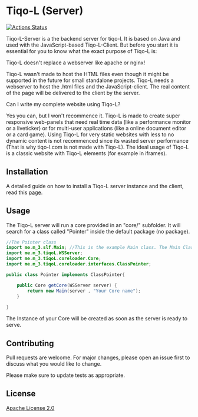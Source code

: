 # Tiqo-L (Server)
[![Actions Status](https://github.com/MeLays/Tiqo-L-Server/workflows/maven.yml/badge.svg)](https://github.com/MeLays/Tiqo-L-Server/actions)

Tiqo-L-Server is a the backend server for tiqo-l. It is based on Java and used with the JavaScript-based Tiqo-L-Client.
But before you start it is essential for you to know what the exact purpose of Tiqo-L is:

Tiqo-L doesn't replace a webserver like apache or nginx!

Tiqo-L wasn't made to host the HTML files even though it might be supported in the future for small standalone projects. Tiqo-L needs a webserver to host the .html files and the JavaScript-client. The real content of the page will be delivered to the client by the server.

Can I write my complete website using Tiqo-L?

Yes you can, but I won't recommence it. Tiqo-L is made to create super responsive web-panels that need real time data (like a performance monitor or a liveticker) or for multi-user applications (like a online document editor or a card game). Using Tiqo-L for very static websites with less to no dynamic content is not recommenced since its wasted server performance (That is why tiqo-l.com is not made with Tiqo-L). The ideal usage of Tiqo-L is a classic website with Tiqo-L elements (for example in iframes).

## Installation

A detailed guide on how to install a Tiqo-L server instance and the client, read this [page](https://tiqo-l.com/setup).

## Usage

The Tiqo-L server will run a core provided in an "core/" subfolder. It will search for a class called "Pointer" inside the default package (no package).

```java
//The Pointer class
import me.m_3.slf.Main; //This is the example Main class. The Main Class must be extending "Core"
import me.m_3.tiqoL.WSServer;
import me.m_3.tiqoL.coreloader.Core;
import me.m_3.tiqoL.coreloader.interfaces.ClassPointer;

public class Pointer implements ClassPointer{

	public Core getCore(WSServer server) {
		return new Main(server , "Your Core name");
	}
	
}
```
The Instance of your Core will be created as soon as the server is ready to serve.

## Contributing
Pull requests are welcome. For major changes, please open an issue first to discuss what you would like to change.

Please make sure to update tests as appropriate.

## License
[Apache License 2.0](https://choosealicense.com/licenses/apache-2.0/)
